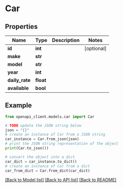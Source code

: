 # Car


## Properties

Name | Type | Description | Notes
------------ | ------------- | ------------- | -------------
**id** | **int** |  | [optional] 
**make** | **str** |  | 
**model** | **str** |  | 
**year** | **int** |  | 
**daily_rate** | **float** |  | 
**available** | **bool** |  | 

## Example

```python
from openapi_client.models.car import Car

# TODO update the JSON string below
json = "{}"
# create an instance of Car from a JSON string
car_instance = Car.from_json(json)
# print the JSON string representation of the object
print(Car.to_json())

# convert the object into a dict
car_dict = car_instance.to_dict()
# create an instance of Car from a dict
car_from_dict = Car.from_dict(car_dict)
```
[[Back to Model list]](../README.md#documentation-for-models) [[Back to API list]](../README.md#documentation-for-api-endpoints) [[Back to README]](../README.md)


